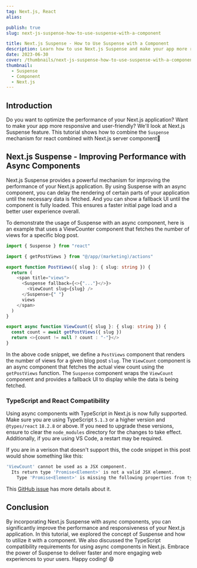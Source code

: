 ```yaml
---
tag: Next.js, React
alias:

publish: true
slug: next-js-suspense-how-to-use-suspense-with-a-component

title: Next.js Suspense - How to Use Suspense with a Component
description: Learn how to use Next.js Suspense and make your app more responsive. Explore the process of setting up and using Suspense with an async component in Next.js.
date: 2023-06-30
cover: /thumbnails/next-js-suspense-how-to-use-suspense-with-a-component.png
thumbnail:
  - Suspense
  - Component
  - Next.js
---
```


## Introduction
Do you want to optimize the performance of your Next.js application? Want to make your app more responsive and user-friendly? We'll look at Next.js Suspense feature. This tutorial shows how to combine the `Suspense` mechanism for react combined with Next.js server component🚀

## Next.js Suspense - Improving Performance with Async Components

Next.js Suspense provides a powerful mechanism for improving the performance of your Next.js application. By using Suspense with an async component, you can delay the rendering of certain parts of your application until the necessary data is fetched. And you can show a fallback UI until the component is fully loaded. This ensures a faster initial page load and a better user experience overall.

To demonstrate the usage of Suspense with an async component, here is an example that uses a ViewCounter component that fetches the number of views for a specific blog post.

```typescript
import { Suspense } from "react"

import { getPostViews } from "@/app/(marketing)/actions"

export function PostViews({ slug }: { slug: string }) {
  return (
    <span title="views">
      <Suspense fallback={<>{"..."}</>}>
        <ViewCount slug={slug} />
      </Suspense>{" "}
      views
    </span>
  )
}

export async function ViewCount({ slug }: { slug: string }) {
  const count = await getPostViews({ slug })
  return <>{count != null ? count : "-"}</>
}
```

In the above code snippet, we define a `PostViews` component that renders the number of views for a given blog post `slug`. The `ViewCount` component is an async component that fetches the actual view count using the `getPostViews` function. The `Suspense` component wraps the `ViewCount` component and provides a fallback UI to display while the data is being fetched.

### TypeScript and React Compatibility

Using async components with TypeScript in Next.js is now fully supported. Make sure you are using TypeScript `5.1.3` or a higher version and `@types/react` `18.2.8` or above. If you need to upgrade these versions, ensure to clear the `node_modules` directory for the changes to take effect. Additionally, if you are using VS Code, a restart may be required.

If you are in a verison that doesn't support this, the code snippet in this post would show something like this:
```bash
'ViewCount' cannot be used as a JSX component.
  Its return type 'Promise<Element>' is not a valid JSX element.
    Type 'Promise<Element>' is missing the following properties from type 'ReactElement<any, any>': type, props, key `ts(2786)`
```

This [GitHub issue](https://github.com/vercel/next.js/issues/42292 ) has more details about it.


## Conclusion
By incorporating Next.js Suspense with async components, you can significantly improve the performance and responsiveness of your Next.js application. In this tutorial, we explored the concept of Suspense and how to utilize it with a component. We also discussed the TypeScript compatibility requirements for using async components in Next.js. Embrace the power of Suspense to deliver faster and more engaging web experiences to your users. Happy coding! 😄
